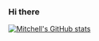 ### Hi there

[![Mitchell's GitHub stats](https://github-readme-stats.vercel.app/api?username=RogueZer0)](https://github.com/anuraghazra/github-readme-stats)

<!--
**RogueZer0/RogueZer0** is a ✨ _special_ ✨ repository because its `README.md` (this file) appears on your GitHub profile.

Here are some ideas to get you started:

- 🔭 I’m currently working on ...
- 🌱 I’m currently learning ...
- 👯 I’m looking to collaborate on ...
- 🤔 I’m looking for help with ...
- 💬 Ask me about ...
- 📫 How to reach me: ...
- 😄 Pronouns: ...
- ⚡ Fun fact: ...
-->
